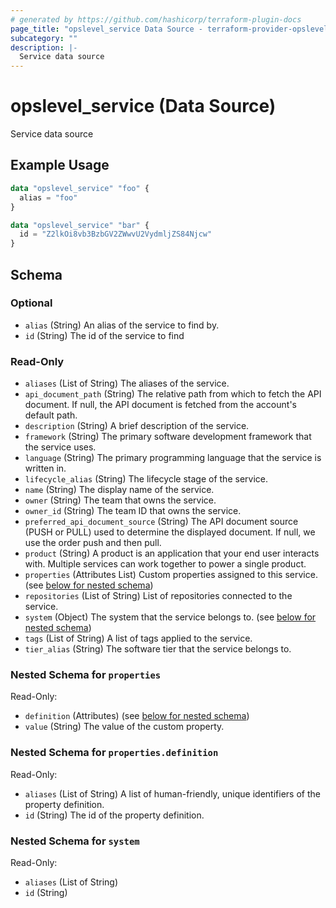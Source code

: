```yaml
---
# generated by https://github.com/hashicorp/terraform-plugin-docs
page_title: "opslevel_service Data Source - terraform-provider-opslevel"
subcategory: ""
description: |-
  Service data source
---
```


# opslevel_service (Data Source)

Service data source

## Example Usage

```terraform
data "opslevel_service" "foo" {
  alias = "foo"
}

data "opslevel_service" "bar" {
  id = "Z2lkOi8vb3BzbGV2ZWwvU2VydmljZS84Njcw"
}
```

<!-- schema generated by tfplugindocs -->
## Schema

### Optional

- `alias` (String) An alias of the service to find by.
- `id` (String) The id of the service to find

### Read-Only

- `aliases` (List of String) The aliases of the service.
- `api_document_path` (String) The relative path from which to fetch the API document. If null, the API document is fetched from the account's default path.
- `description` (String) A brief description of the service.
- `framework` (String) The primary software development framework that the service uses.
- `language` (String) The primary programming language that the service is written in.
- `lifecycle_alias` (String) The lifecycle stage of the service.
- `name` (String) The display name of the service.
- `owner` (String) The team that owns the service.
- `owner_id` (String) The team ID that owns the service.
- `preferred_api_document_source` (String) The API document source (PUSH or PULL) used to determine the displayed document. If null, we use the order push and then pull.
- `product` (String) A product is an application that your end user interacts with. Multiple services can work together to power a single product.
- `properties` (Attributes List) Custom properties assigned to this service. (see [below for nested schema](#nestedatt--properties))
- `repositories` (List of String) List of repositories connected to the service.
- `system` (Object) The system that the service belongs to. (see [below for nested schema](#nestedatt--system))
- `tags` (List of String) A list of tags applied to the service.
- `tier_alias` (String) The software tier that the service belongs to.

<a id="nestedatt--properties"></a>
### Nested Schema for `properties`

Read-Only:

- `definition` (Attributes) (see [below for nested schema](#nestedatt--properties--definition))
- `value` (String) The value of the custom property.

<a id="nestedatt--properties--definition"></a>
### Nested Schema for `properties.definition`

Read-Only:

- `aliases` (List of String) A list of human-friendly, unique identifiers of the property definition.
- `id` (String) The id of the property definition.



<a id="nestedatt--system"></a>
### Nested Schema for `system`

Read-Only:

- `aliases` (List of String)
- `id` (String)


